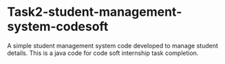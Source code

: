 # Task2-student-management-system-codesoft
A simple student management system code developed to manage student details. This is a java code for code soft internship task completion.
